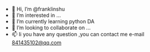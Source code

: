 - 👋 Hi, I’m @franklinshu
- 👀 I’m interested in ...
- 🌱 I’m currently learning python DA
- 💞️ I’m looking to collaborate on ...
- 📫 Ii you have any question ,you can contact me e-mail 841435102@qq.com

<!---
franklinshu/franklinshu is a ✨ special ✨ repository because its `README.md` (this file) appears on your GitHub profile.
You can click the Preview link to take a look at your changes.
--->

